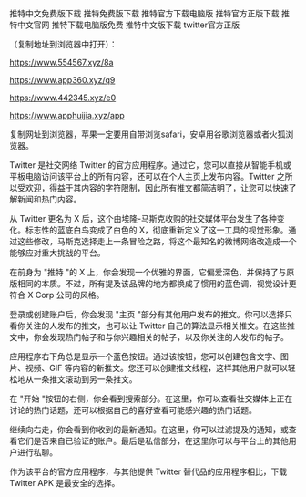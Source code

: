 推特中文免费版下载
推特免费版下载
推特官方下载电脑版
推特官方正版下载
推特中文官网
推特下载电脑版免费
推特中文版下载
twitter官方正版


（复制地址到浏览器中打开）：

https://www.554567.xyz/8a

https://www.app360.xyz/q9

https://www.442345.xyz/e0

https://www.apphuijia.xyz/app

复制网址到浏览器，苹果一定要用自带浏览safari，安卓用谷歌浏览器或者火狐浏览器。



Twitter 是社交网络 Twitter 的官方应用程序。通过它，您可以直接从智能手机或平板电脑访问该平台上的所有内容，还可以在个人主页上发布内容。Twitter 之所以受欢迎，得益于其内容的字符限制，因此所有推文都简洁明了，让您可以快速了解新闻和热门内容。

从 Twitter 更名为 X 后，这个由埃隆-马斯克收购的社交媒体平台发生了各种变化。标志性的蓝底白鸟变成了白色的 X，彻底重新定义了这一工具的视觉形象。通过这些修改，马斯克选择走上一条冒险之路，将这个最知名的微博网络改造成一个能够应对重大挑战的平台。


在前身为 "推特 "的 X 上，你会发现一个优雅的界面，它偏爱深色，并保持了与原版相同的本质。不过，所有提及该品牌的地方都换成了惯用的蓝色调，视觉设计更符合 X Corp 公司的风格。

登录或创建账户后，你会发现 "主页 "部分有其他用户发布的推文。你可以选择只看你关注的人发布的推文，也可以让 Twitter 自己的算法显示相关推文。在这些推文中，你会发现热门帖子和与你兴趣相关的帖子，以及你关注的人发布的帖子。

应用程序右下角总是显示一个蓝色按钮。通过该按钮，您可以创建包含文字、图片、视频、GIF 等内容的新推文。您还可以创建推文线程，这样其他用户就可以轻松地从一条推文滚动到另一条推文。

在 "开始 "按钮的右侧，你会看到搜索部分。在这里，你可以查看社交媒体上正在讨论的热门话题，还可以根据自己的喜好查看可能感兴趣的热门话题。

继续向右走，你会看到你收到的最新通知。在这里，你可以过滤提及的通知，或查看它们是否来自已验证的账户。最后是私信部分，在这里你可以与平台上的其他用户进行私聊。

作为该平台的官方应用程序，与其他提供 Twitter 替代品的应用程序相比，下载 Twitter APK 是最安全的选择。
